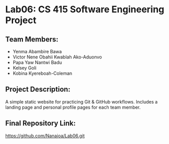 # Lab06: CS 415 Software Engineering Project

## Team Members:
- Yenma Abambire Bawa
- Victor Nene Obahii Kwablah Ako-Aduonvo
- Papa Yaw Nantwi Badu
- Kelsey Goli
- Kobina Kyereboah-Coleman

## Project Description:
A simple static website for practicing Git & GitHub workflows. Includes a landing page and personal profile pages for each team member.

## Final Repository Link:
https://github.com/Nanajoa/Lab06.git
